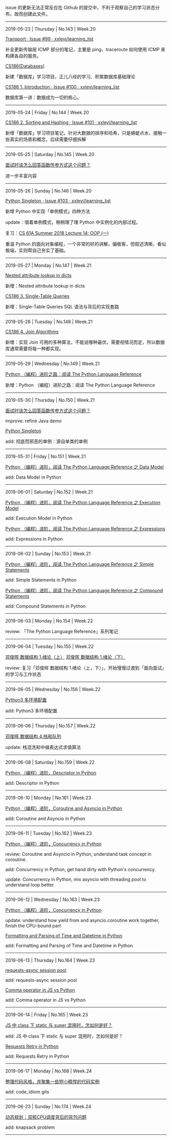 issue 的更新无法正常反应在 Github 的提交中，不利于观察自己的学习状态分布，故而创建此文件。

---
2019-05-23 | Thursday | No.143 | Week.20

[Transport · Issue #99 · xxleyi/learning_list](https://github.com/xxleyi/learning_list/issues/99)

补全更新传输层 ICMP 部分的笔记，主要是 ping、traceroute 如何使用 ICMP 来构建各自的服务。

[CS186(Databases)](https://github.com/xxleyi/learning_list/projects/12)

新建「数据库」学习项目，正儿八经的学习、积累数据库基础理论

[CS186 1. Introduction · Issue #100 · xxleyi/learning_list](https://github.com/xxleyi/learning_list/issues/100)

数据库第一讲：数据成为一切的核心。

---
2019-05-24 | Friday | No.144 | Week.20

[CS186 2. Sorting and Hashing · Issue #101 · xxleyi/learning_list](https://github.com/xxleyi/learning_list/issues/101)

新增「数据库」学习项目笔记，针对大数据的排序和哈希，只是蜻蜓点水，接触一些真实的场景和概念，后续需要仔细拆解

---
2019-05-25 | Saturday | No.145 | Week.20

[面试时该怎么回答函数传参方式这个问题？](https://github.com/xxleyi/learning_list/issues/102)

进一步丰富内容

----
2019-05-26 | Sunday | No.146 | Week.20

[Python Singleton · Issue #103 · xxleyi/learning_list](https://github.com/xxleyi/learning_list/issues/103)

新增 Python 中实现「单例模式」四种方法

update：借着单例模式，稍稍理了理 Python 中实例化的内部过程。

复习：[CS 61A Summer 2018 Lecture 14: OOP (一)](https://github.com/xxleyi/learning_list/issues/21)

重温 Python 的面向对象编程，一个非常的好的讲解，偏极客，但叙述清晰，看似极端，实则帮自己夯实了基础。

----
2019-05-27 | Monday | No.147 | Week.21

[Nested attribute lookup in dicts](https://github.com/xxleyi/learning_list/issues/104)

新增：Nested attribute lookup in dicts

[CS186 3. Single-Table Queries](https://github.com/xxleyi/learning_list/issues/105)

新增：Single-Table Queries SQL 语法与背后的实现套路

---
2019-05-28 | Tuesday | No.148 | Week.21

[CS186 4. Join Algorithms](https://github.com/xxleyi/learning_list/issues/106)

新增：实现 Join 可用的多种算法，不能说哪种最优，需要视情况而定，所以数据库通常需要将每一种都实现。

---
2019-05-29 | Wednesday | No.149 | Week.21

[Python （编程）进阶之路：阅读 The Python Language Reference](https://github.com/xxleyi/learning_list/issues/109)

新增：Python （编程）进阶之路：阅读 The Python Language Reference

---
2019-05-30 | Thursday | No.150 | Week.21

[面试时该怎么回答函数传参方式这个问题？](https://github.com/xxleyi/learning_list/issues/102)

improve: refine Java demo

[Python Singleton](https://github.com/xxleyi/learning_list/issues/103)

add: 彻底而邪恶的单例：源自单类的单例

---
2019-05-31 | Friday | No.151 | Week.21

[Python （编程）进阶，阅读 The Python Language Reference 之 Data Model](https://github.com/xxleyi/learning_list/issues/110)

add: Data Model in Python

---
2019-06-01 | Saturday | No.152 | Week.21

[Python （编程）进阶，阅读 The Python Language Reference 之 Execution Model](https://github.com/xxleyi/learning_list/issues/111)

add: Execution Model in Python

[Python （编程）进阶，阅读 The Python Language Reference 之 Expressions](https://github.com/xxleyi/learning_list/issues/113)

add: Expressions in Python

---
2019-06-02 | Sunday | No.153 | Week.21

[Python （编程）进阶，阅读 The Python Language Reference 之 Simple Statements](https://github.com/xxleyi/learning_list/issues/114)

add: Simple Statements in Python

[Python （编程）进阶，阅读 The Python Language Reference 之 Compound Statements](https://github.com/xxleyi/learning_list/issues/115)

add: Compound Statements in Python

---
2019-06-03 | Monday | No.154 | Week.22

review: 「The Python Language Reference」系列笔记

---
2019-06-04 | Tuesday | No.155 | Week.22

[邓俊晖 数据结构 1.绪论（上）](https://github.com/xxleyi/learning_list/issues/40)
[邓俊晖 数据结构 1.绪论（下）](https://github.com/xxleyi/learning_list/issues/42)

review: 复习「邓俊晖 数据结构 1.绪论（上，下）」，开始慢慢过渡到「面向面试」的学习与工作状态

---
2019-06-05 | Wednesday | No.156 | Week.22

[Python3 多环境配置](https://github.com/xxleyi/learning_list/issues/117)

add: Python3 多环境配置

---
2019-06-06 | Thursday | No.157 | Week.22

[邓俊晖 数据结构 4.栈和队列](https://github.com/xxleyi/learning_list/issues/70)

update: 栈混洗和中缀表达式求值算法

---
2019-06-08 | Saturday | No.159 | Week.22

[Python （编程）进阶，Descriptor in Python](https://github.com/xxleyi/learning_list/issues/118)

add: Descriptor in Python

---
2019-06-10 | Monday | No.161 | Week.23

[Python （编程）进阶，Coroutine and Asyncio in Python](https://github.com/xxleyi/learning_list/issues/119)

add: Coroutine and Asyncio in Python

---
2019-06-11 | Tuesday | No.162 | Week.23

[Python （编程）进阶，Concurrency in Python](https://github.com/xxleyi/learning_list/issues/121)

review: Coroutine and Asyncio in Python, understand task concept in coroutine.

add: Concurrency in Python, get hand dirty with Python's concurrency.

update: Concurrency in Python, mix asyncio with threading pool to understand loop better.

---
2019-06-12 | Wednesday | No.163 | Week.23

[Python （编程）进阶，Concurrency in Python](https://github.com/xxleyi/learning_list/issues/121)

update: understand how yield from and asyncio.coroutine work together, finish the CPU-bound part

[Formatting and Parsing of Time and Datetime in Python](https://github.com/xxleyi/learning_list/issues/122)

add: Formatting and Parsing of Time and Datetime in Python

---
2019-06-13 | Thursday | No.164 | Week.23

[requests-async session pool](https://github.com/xxleyi/learning_list/issues/123)

add: requests-async session pool

[Comma operator in JS vs Python](https://github.com/xxleyi/learning_list/issues/124)

add: Comma operator in JS vs Python

---
2019-06-14 | Friday | No.165 | Week.23

[JS 中 class 下 static 与 super 混用时，怎如何是好？](https://github.com/xxleyi/learning_list/issues/127)

add: JS 中 class 下 static 与 super 混用时，怎如何是好？

[Requests Retry in Python](https://github.com/xxleyi/learning_list/issues/126)

add: Requests Retry in Python

---
2019-06-17 | Monday | No.168 | Week.24

[整理代码风格，并聚集一些短小精悍的代码实例](https://gist.github.com/xxleyi/8547c07b0ab63f33c0defe85069ef45b)

add: code_idiom gits

---
2019-06-23 | Sunday | No.174 | Week.24

[动态规划：双核CPU调度背后的背包问题](https://github.com/xxleyi/learning_list/issues/130)

add: knapsack problem

---
